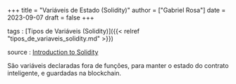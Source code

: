+++
title = "Variáveis de Estado (Solidity)"
author = ["Gabriel Rosa"]
date = 2023-09-07
draft = false
+++

tags
: [Tipos de Variáveis (Solidity)]({{< relref "tipos_de_variaveis_solidity.md" >}})

source
: [Introduction to Solidity](https://learnweb3.io/degrees/ethereum-developer-degree/freshman/introduction-to-solidity/)

São variáveis declaradas fora de funções, para manter o estado do contrato inteligente, e guardadas na blockchain.
